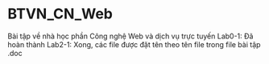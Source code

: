 # BTVN_CN_Web
Bài tập về nhà học phần Công nghệ Web và dịch vụ trực tuyến
Lab0-1: Đã hoàn thành
Lab2-1: Xong, các file được đặt tên theo tên file trong file bài tập .doc
